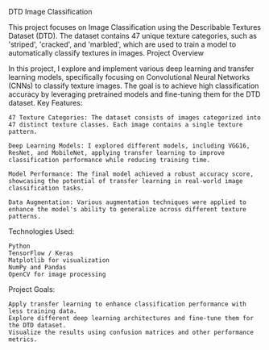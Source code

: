 DTD Image Classification

This project focuses on Image Classification using the Describable Textures Dataset (DTD). The dataset contains 47 unique texture categories, such as 'striped', 'cracked', and 'marbled', which are used to train a model to automatically classify textures in images.
Project Overview

In this project, I explore and implement various deep learning and transfer learning models, specifically focusing on Convolutional Neural Networks (CNNs) to classify texture images. The goal is to achieve high classification accuracy by leveraging pretrained models and fine-tuning them for the DTD dataset.
Key Features:

    47 Texture Categories: The dataset consists of images categorized into 47 distinct texture classes. Each image contains a single texture pattern.

    Deep Learning Models: I explored different models, including VGG16, ResNet, and MobileNet, applying transfer learning to improve classification performance while reducing training time.

    Model Performance: The final model achieved a robust accuracy score, showcasing the potential of transfer learning in real-world image classification tasks.

    Data Augmentation: Various augmentation techniques were applied to enhance the model's ability to generalize across different texture patterns.

Technologies Used:

    Python
    TensorFlow / Keras
    Matplotlib for visualization
    NumPy and Pandas
    OpenCV for image processing

Project Goals:

    Apply transfer learning to enhance classification performance with less training data.
    Explore different deep learning architectures and fine-tune them for the DTD dataset.
    Visualize the results using confusion matrices and other performance metrics.
